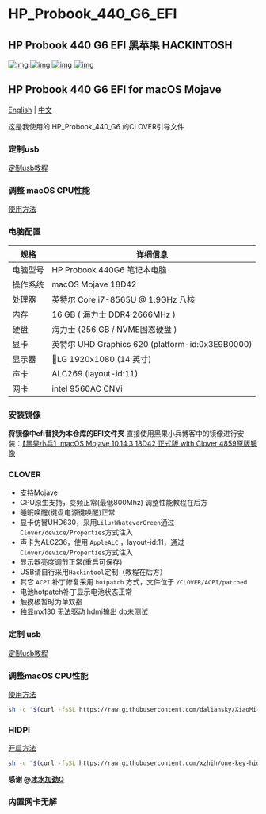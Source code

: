 # HP_Probook_440_G6_EFI

## HP Probook 440 G6 EFI 黑苹果 HACKINTOSH

[![img](https://img.shields.io/github/stars/jinmu333/HP_Probook_440_G6_EFI.svg?logoColor=blue&style=for-the-badge)
![img](https://img.shields.io/github/forks/jinmu333/HP_Probook_440_G6_EFI.svg?logoColor=blue&style=for-the-badge)
![img](https://img.shields.io/github/last-commit/jinmu333/HP_Probook_440_G6_EFI.svg?color=blue&style=for-the-badge)](https://github.com/jinmu333/HP_Probook_440_G6_EFI)
[![img](https://img.shields.io/badge/link-996.icu-red.svg?style=for-the-badge)](https://github.com/996icu/996.ICU)

## HP Probook 440 G6 EFI for macOS Mojave

[English](README_EN.md) | [中文](README.md)

这是我使用的 HP_Probook_440_G6 的CLOVER引导文件

### 定制usb

[定制usb教程](https://blog.daliansky.net/Intel-FB-Patcher-tutorial-and-insertion-pose.html)

### 调整 macOS CPU性能

[使用方法](https://github.com/daliansky/XiaoMi-Pro/blob/master/one-key-cpufriend/README_CN.md)

### 电脑配置

| 规格     | 详细信息                                                |
| -------- | ----------------------------------------------------- |
| 电脑型号 | HP Probook 440G6 笔记本电脑                                    |
| 操作系统 | macOS Mojave 18D42                                   |
| 处理器   | 英特尔 Core i7-8565U @ 1.9GHz 八核                   |
| 内存     | 16 GB ( 海力士 DDR4 2666MHz )                           |
| 硬盘     | 海力士 (256 GB / NVME固态硬盘 )                       |
| 显卡     | 英特尔 UHD Graphics 620 (platform-id:0x3E9B0000)       |
| 显示器   | LG  1920x1080 (14 英寸)                      |
| 声卡     | ALC269 (layout-id:11)                                 |
| 网卡     | intel 9560AC CNVi                     |

### 安装镜像

**将镜像中efi替换为本仓库的EFI文件夹**
直接使用黑果小兵博客中的镜像进行安装：[【黑果小兵】macOS Mojave 10.14.3 18D42 正式版 with Clover 4859原版镜像](https://blog.daliansky.net/macOS-Mojave-10.14.3-18D42-official-version-with-Clover-4859-original-image.html)

### CLOVER

* 支持Mojave
* CPU原生支持，变频正常(最低800Mhz) 调整性能教程在后方
* 睡眠唤醒(键盘电源键唤醒)正常
* 显卡仿冒UHD630，采用`Lilu+WhateverGreen`通过`Clover/device/Properties`方式注入
* 声卡为ALC236，使用 `AppleALC` ，layout-id:11，通过`Clover/device/Properties`方式注入
* 显示器亮度调节正常(重启可保存) 
* USB请自行采用`Hackintool`定制（教程在后方）
* 其它 `ACPI` 补丁修复采用 `hotpatch` 方式，文件位于 `/CLOVER/ACPI/patched`
* 电池hotpatch补丁显示电池状态正常
* 触摸板暂时为单双指
* 独显mx130 无法驱动 hdmi输出 dp未测试

### 定制 usb

[定制usb教程](https://blog.daliansky.net/Intel-FB-Patcher-tutorial-and-insertion-pose.html)

### 调整macOS CPU性能

[使用方法](https://github.com/daliansky/XiaoMi-Pro/blob/master/one-key-cpufriend/README_CN.md)

``` bash
sh -c "$(curl -fsSL https://raw.githubusercontent.com/daliansky/XiaoMi-Pro/master/one-key-cpufriend/one-key-cpufriend_cn.sh)"
```

### HIDPI

[开启方法](https://github.com/xzhih/one-key-hidpi)

``` bash
sh -c "$(curl -fsSL https://raw.githubusercontent.com/xzhih/one-key-hidpi/master/hidpi.sh)"
```

 **感谢 @[冰水加劲Q](https://github.com/xzhih)**

### 内置网卡无解
